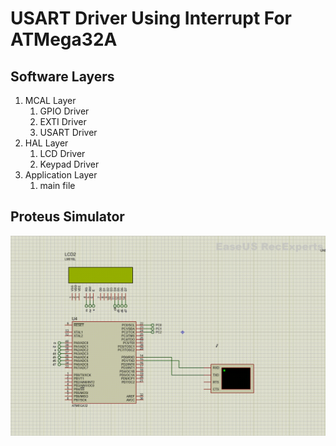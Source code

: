 # **USART Driver Using Interrupt For ATMega32A**
## Software Layers
1. MCAL Layer
   1. GPIO Driver
   2. EXTI Driver
   3. USART Driver
2. HAL Layer
   1. LCD Driver
   2. Keypad Driver
3. Application Layer
   1. main file

## **Proteus Simulator**
<img src="/07_MCU_Interfacing/03_UART_02/02_ATMega32_UART_Driver/img/Proteus.gif" >
